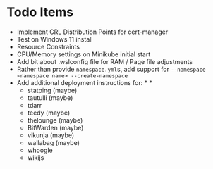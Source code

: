 # Todo Items

* Implement CRL Distribution Points for cert-manager
* Test on Windows 11 install
* Resource Constraints
* CPU/Memory settings on Minikube initial start
* Add bit about .wslconfig file for RAM / Page file adjustments
* Rather than provide `namespace.yml`s, add support for `--namespace <namespace name> --create-namespace`
* Add additional deployment instructions for:
  * 
  * 
  * statping (maybe)
  * tautulli (maybe)
  * tdarr
  * teedy (maybe)
  * thelounge (maybe)
  * BitWarden (maybe)
  * vikunja (maybe)
  * wallabag (maybe)
  * whoogle
  * wikijs